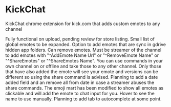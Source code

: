 # KickChat
KickChat chrome extension for kick.com that adds custom emotes to any channel

Fully functional on upload, pending review for store listing. Small list of global emotes to be expanded. Option to add emotes that are sync in gdrive hidden app folders. Can remove emotes. Must be streamer of the channel to add emotes with "^AddEmote Name Url" or "^RemoveEmote Name" or "^ShareEmotes" or "^ShareEmotes Name". You can use commands in your own channel on or offline and take those to any other channel. Only those that have also added the emote will see your emote and versions can be different so using the share command is advised. Planning to add a date added field and an remove all from date in case a streamer abuses the share commands. The emoji mart has been modified to show all emotes as clickable and will add the emote to chat input for you. Hover to see the name to use manually. Planning to add tab to autocomplete at some point.
